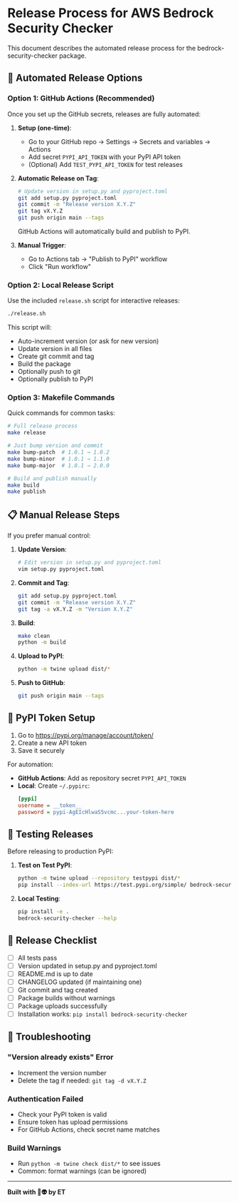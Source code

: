 # Release Process for AWS Bedrock Security Checker

This document describes the automated release process for the bedrock-security-checker package.

## 🚀 Automated Release Options

### Option 1: GitHub Actions (Recommended)

Once you set up the GitHub secrets, releases are fully automated:

1. **Setup (one-time)**:
   - Go to your GitHub repo → Settings → Secrets and variables → Actions
   - Add secret `PYPI_API_TOKEN` with your PyPI API token
   - (Optional) Add `TEST_PYPI_API_TOKEN` for test releases

2. **Automatic Release on Tag**:
   ```bash
   # Update version in setup.py and pyproject.toml
   git add setup.py pyproject.toml
   git commit -m "Release version X.Y.Z"
   git tag vX.Y.Z
   git push origin main --tags
   ```
   GitHub Actions will automatically build and publish to PyPI.

3. **Manual Trigger**:
   - Go to Actions tab → "Publish to PyPI" workflow
   - Click "Run workflow"

### Option 2: Local Release Script

Use the included `release.sh` script for interactive releases:

```bash
./release.sh
```

This script will:
- Auto-increment version (or ask for new version)
- Update version in all files
- Create git commit and tag
- Build the package
- Optionally push to git
- Optionally publish to PyPI

### Option 3: Makefile Commands

Quick commands for common tasks:

```bash
# Full release process
make release

# Just bump version and commit
make bump-patch  # 1.0.1 → 1.0.2
make bump-minor  # 1.0.1 → 1.1.0
make bump-major  # 1.0.1 → 2.0.0

# Build and publish manually
make build
make publish
```

## 📋 Manual Release Steps

If you prefer manual control:

1. **Update Version**:
   ```bash
   # Edit version in setup.py and pyproject.toml
   vim setup.py pyproject.toml
   ```

2. **Commit and Tag**:
   ```bash
   git add setup.py pyproject.toml
   git commit -m "Release version X.Y.Z"
   git tag -a vX.Y.Z -m "Version X.Y.Z"
   ```

3. **Build**:
   ```bash
   make clean
   python -m build
   ```

4. **Upload to PyPI**:
   ```bash
   python -m twine upload dist/*
   ```

5. **Push to GitHub**:
   ```bash
   git push origin main --tags
   ```

## 🔑 PyPI Token Setup

1. Go to https://pypi.org/manage/account/token/
2. Create a new API token
3. Save it securely

For automation:
- **GitHub Actions**: Add as repository secret `PYPI_API_TOKEN`
- **Local**: Create `~/.pypirc`:
  ```ini
  [pypi]
  username = __token__
  password = pypi-AgEIcHlwaS5vcmc...your-token-here
  ```

## 🧪 Testing Releases

Before releasing to production PyPI:

1. **Test on Test PyPI**:
   ```bash
   python -m twine upload --repository testpypi dist/*
   pip install --index-url https://test.pypi.org/simple/ bedrock-security-checker
   ```

2. **Local Testing**:
   ```bash
   pip install -e .
   bedrock-security-checker --help
   ```

## 📝 Release Checklist

- [ ] All tests pass
- [ ] Version updated in setup.py and pyproject.toml
- [ ] README.md is up to date
- [ ] CHANGELOG updated (if maintaining one)
- [ ] Git commit and tag created
- [ ] Package builds without warnings
- [ ] Package uploads successfully
- [ ] Installation works: `pip install bedrock-security-checker`

## 🚨 Troubleshooting

### "Version already exists" Error
- Increment the version number
- Delete the tag if needed: `git tag -d vX.Y.Z`

### Authentication Failed
- Check your PyPI token is valid
- Ensure token has upload permissions
- For GitHub Actions, check secret name matches

### Build Warnings
- Run `python -m twine check dist/*` to see issues
- Common:  format warnings (can be ignored)

---

**Built with 🧪👽 by ET**